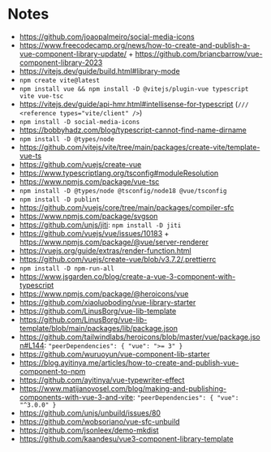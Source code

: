 # Notes

- https://github.com/joaopalmeiro/social-media-icons
- https://www.freecodecamp.org/news/how-to-create-and-publish-a-vue-component-library-update/ + https://github.com/briancbarrow/vue-component-library-2023
- https://vitejs.dev/guide/build.html#library-mode
- `npm create vite@latest`
- `npm install vue && npm install -D @vitejs/plugin-vue typescript vite vue-tsc`
- https://vitejs.dev/guide/api-hmr.html#intellisense-for-typescript (`/// <reference types="vite/client" />`)
- `npm install -D social-media-icons`
- https://bobbyhadz.com/blog/typescript-cannot-find-name-dirname
- `npm install -D @types/node`
- https://github.com/vitejs/vite/tree/main/packages/create-vite/template-vue-ts
- https://github.com/vuejs/create-vue
- https://www.typescriptlang.org/tsconfig#moduleResolution
- https://www.npmjs.com/package/vue-tsc
- `npm install -D @types/node @tsconfig/node18 @vue/tsconfig`
- `npm install -D publint`
- https://github.com/vuejs/core/tree/main/packages/compiler-sfc
- https://www.npmjs.com/package/svgson
- https://github.com/unjs/jiti: `npm install -D jiti`
- https://github.com/vuejs/vue/issues/10183 + https://www.npmjs.com/package/@vue/server-renderer
- https://vuejs.org/guide/extras/render-function.html
- https://github.com/vuejs/create-vue/blob/v3.7.2/.prettierrc
- `npm install -D npm-run-all`
- https://www.jsgarden.co/blog/create-a-vue-3-component-with-typescript
- https://www.npmjs.com/package/@heroicons/vue
- https://github.com/xiaoluoboding/vue-library-starter
- https://github.com/LinusBorg/vue-lib-template
- https://github.com/LinusBorg/vue-lib-template/blob/main/packages/lib/package.json
- https://github.com/tailwindlabs/heroicons/blob/master/vue/package.json#L144: `"peerDependencies": { "vue": ">= 3" }`
- https://github.com/wuruoyun/vue-component-lib-starter
- https://blog.ayitinya.me/articles/how-to-create-and-publish-vue-component-to-npm
- https://github.com/ayitinya/vue-typewriter-effect
- https://www.matijanovosel.com/blog/making-and-publishing-components-with-vue-3-and-vite: `"peerDependencies": { "vue": "^3.0.0" }`
- https://github.com/unjs/unbuild/issues/80
- https://github.com/wobsoriano/vue-sfc-unbuild
- https://github.com/jsonleex/demo-mkdist
- https://github.com/kaandesu/vue3-component-library-template
